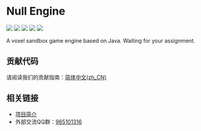 # Null Engine
![](https://img.shields.io/badge/Java-11-blue.svg)
![](https://img.shields.io/github/contributors/UnknownDomainGame/UnknownDomain.svg)
![](https://img.shields.io/github/license/UnknownDomainGame/UnknownDomain.svg)
[![](https://api.codeclimate.com/v1/badges/811191d64c6508954327/maintainability)](https://codeclimate.com/github/UnknownDomainGame/NullEngine/maintainability)
[![](https://api.codacy.com/project/badge/Grade/cd2c9f15a88a42b886a59f6410f0ca05)](https://app.codacy.com/app/Mouse0w0/NullEngine?utm_source=github.com&utm_medium=referral&utm_content=UnknownDomainGame/NullEngine&utm_campaign=Badge_Grade_Dashboard)

A voxel sandbox game engine based on Java. Waiting for your assignment.

## 贡献代码
请阅读我们的贡献指南：[简体中文(zh_CN)](https://github.com/UnknownDomainGame/NullEngine/blob/dev/CONTRIBUTING.md)

## 

## 相关链接
- [项目简介](https://github.com/UnknownDomainGame/NullEngine/wiki/%E6%9C%AA%E7%9F%A5%E4%B9%8B%E5%9F%9F%E6%B8%B8%E6%88%8F%E9%A1%B9%E7%9B%AE%E4%BB%8B%E7%BB%8D%EF%BC%88Introducing-Unknown-Domain-Game%EF%BC%89)
- 外部交流QQ群：[965101316](https://jq.qq.com/?_wv=1027&k=5exnX2o)
